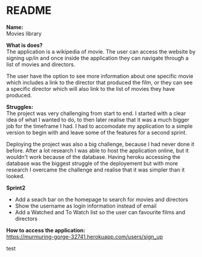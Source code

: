 # README

<strong>Name: </strong><br>
Movies library <br>

<strong>What is does? </strong><br>
The application is a wikipedia of movie. The user can access the website by signing up/in and once inside the application they can navigate through a list of movies and directors.<br>

The user have the option to see more information about one specific movie which includes a link to the director that produced the film, or they can see a specific director which will also link to the list of movies they have produced.<br>

<strong>Struggles: </strong><br>
The project was very challenging from start to end. I started with a clear idea of what I wanted to do, to then later realise that it was a much bigger job for the timeframe I had. I had to accomodate my application to a simple version to begin with and leave some of the features for a second sprint.

Deploying the project was also a big challenge, because I had never done it before. After a lot research I was able to host the application online, but it wouldn't work because of the database. Having heroku accessing the database was the biggest struggle of the deployement but with more research I overcame the challenge and realise that it was simpler than it looked.<br>

<strong>Sprint2 </strong><br>
- Add a seach bar on the homepage to search for movies and directors
- Show the username as login information instead of email
- Add a Watched and To Watch list so the user can favourite films and directors<br>

<strong>How to access the application: </strong><br>
https://murmuring-gorge-32741.herokuapp.com/users/sign_up

test
